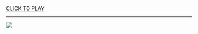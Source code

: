 
<a href="https://premium76.site?title=goofy_games_unblocked&ref=13M">CLICK TO PLAY</a></h3>
<hr>

<a href="https://premium76.site?title=goofy_games_unblocked&ref=13M"><img src="https://clearcache.store/games.png"></a>


